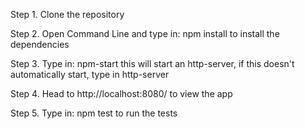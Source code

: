 
Step 1. Clone the repository

Step 2. Open Command Line and type in: npm install to install the dependencies

Step 3. Type in: npm-start this will start an http-server, if this doesn't automatically start, type in http-server

Step 4. Head to http://localhost:8080/ to view the app

Step 5. Type in: npm test to run the tests
